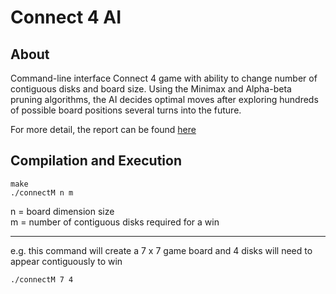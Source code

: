 # Connect 4 AI

## About
Command-line interface Connect 4 game with ability to change number of contiguous disks and board size. Using the Minimax and Alpha-beta pruning algorithms, the AI decides optimal moves after exploring hundreds of possible board positions several turns into the future.

For more detail, the report can be found [here](https://github.com/alexander-bachmann/connect-4-ai/blob/master/Connect_M_Report.pdf)

## Compilation and Execution
```
make
./connectM n m
```
n = board dimension size </br>
m = number of contiguous disks required for a win

---

e.g. this command will create a 7 x 7 game board and 4 disks will need to appear contiguously to win
```
./connectM 7 4
```
